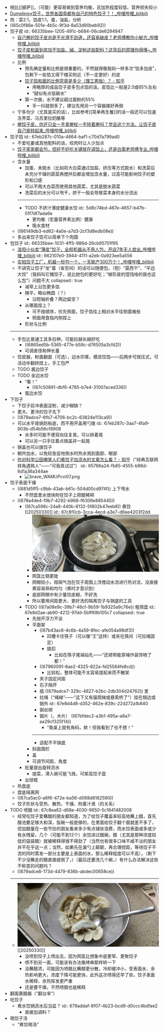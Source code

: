 - 相比[[披萨]]，（可能）更容易做到营养均衡，且加热程度较低、营养损失较小
- [Dumpling≠饺子，世界各国竟都有自己的特色饺子？！_哔哩哔哩_bilibili](https://www.bilibili.com/video/BV1XE411v7cD/)
- 肉：菜2:1，馅皮1:1，蛋，油盐，分析
- ((65c0f86e-501e-4b5c-9f3d-8a53d90beb92))
- 饺子皮
  id:: 66335bee-1205-491c-b684-06cde6294947
	- [自己擀的饺子皮总是不光滑不劲道，还容易破皮？老师傅教你小秘方_哔哩哔哩_bilibili](https://www.bilibili.com/video/BV1Yf4y1676q)
	- [饺子皮和面到底加不加盐、碱、淀粉这些配料？这背后的原理你得懂~_哔哩哔哩_bilibili](https://www.bilibili.com/video/BV1CA4m157XZ)
	- 比例
		- 预先确定量和比例是很重要的，不然就得像我妈一样多次“馅多加皮”，包剩下一些馅又得下楼买附近（不一定更好）的皮
		- [饺子馅和面的比例究竟是多少（理工男版）？ - 知乎](https://zhuanlan.zhihu.com/p/81758372)
			- 用略厚的成品饺子皮多包点馅的话，皮馅比一般是2:3或65%左右
			- “疑似有点低碳水”
		- 第一次做，水不建议超过面粉的55%
			- 手一抖就倒多了，建议先用另一个容器接好再倒
	- 宁多勿少（尤其是买的话），比如参考[[简单再生餐]]的话一般还可以包速冻荠菜、马苏里拉奶酪等
	- [擀饺子皮，你还只会一手拿擀杖一手转着擀吗？学会这个方法，让饺子皮自己旋转起来_哔哩哔哩_bilibili](https://www.bilibili.com/video/BV1hS4y1d7Ha)
- 饺子馅
  id:: 67eb287c-010a-4664-baf1-c70d7a799ad0
	- 不爱吃姜或其他配料的话，绞肉时让人少加点
	- [饺子家家都会包，但好不好吃关键就在调馅上，还是白案老师傅专业_哔哩哔哩_bilibili](https://www.bilibili.com/video/BV1b7411K7uG)
	- 含水量
		- 加蛋、未脱水（比如将大白菜通过加盐、挤压等方式脱水）和洗菜后未充分干燥的蔬菜再搅拌后都会增加含水量，过高可能影响饺子的塑形和口感
		- 可以不用大白菜而使用其他蔬菜，尤其是脱水蔬菜
		- 洗菜后的水分可以甩干，挤干一般会导致菜本身的水分流出
		- ---
		- TODO 不挤汁薄皮健康水饺
		  id:: 5d8c74bd-467e-4657-b47b-01f7df7ada6e
			- 更均衡（宏量营养素比例）健康
			- 吸水食材
	- ((66149db3-ed62-4a0e-a7d3-2cf3d8edb08e))
	- 多出来饺子馅可以简单下个肉圆
- 包饺子
  id:: 66335bee-1031-4ff5-986d-26cb95701f95
	- [洛阳小伙卖“薄皮”饺子，全程机器从不用人包，开店7年无人尝出_哔哩哔哩_bilibili](https://www.bilibili.com/video/BV1CY4y1g7Wd)
	  id:: 662107e0-3944-4111-a2eb-0a923ee5a556
	- [实拍饺子工厂，机器一秒包一个，一天能产300万个！_哔哩哔哩_bilibili](https://www.bilibili.com/video/BV17u411X74A)
	- 不讲究让饺子“坐”着（省空间）的话可以随便包，（短）“莫西干”、“平边大饺”（我妈叫它猪饺子，说比她包的更好吃；“梯形皮的馄饨啥的我也这么包”）问题不大
	  collapsed:: true
		- 减窄上沿包更多馅
		- 摊平，略似椭圆（？）
			- 沿短轴折叠？两边留空？
		- 从哪面捏上？
			- 可不按顺序，优先侧面，饺子馅往上相对水平往侧面难些
			- 侧面用食指内侧捏上
		- 形状与比例
	- ---
	- 手包比普通工具多拉伸，可能拉越长越好吃
		- ((6865ed5b-5365-477e-b59c-d76505a3cfd2))
		- 可调直径和伸长量
	- 饺皮器，粉面翻面（可选），边水印章，模具饺馅——后两步可按压式，可活动半翻转捏上，手工包严
	- TODO 酱边饺子
	- TODO 金边水饺
		- “看！”
			- ((67c50891-dbf6-4785-b7e4-31007aced336))
		- 蛋边水饺
- 下饺子
	- 下饺子前冲表面淀粉，减少糊锅？
	- 更大、更冷的饺子先下
	- ((679adce7-6fb7-4706-bc2c-63824e113ca9))
	- 可以水平晃锅防粘底，而不用开盖用勺拨
	  id:: 67eb287c-3aa7-4fa9-903b-d54b56cf8908
		- 水多时可能不便双向往复晃，可以转着晃
		- 可以另一只手压着点锅盖并一起晃
	- 锅盖也可以拨饺子
	- 朝外加水，以免较急促地倒水时热水溅到面部、眼部
	- [你对科学公园嘲笑人们煮饺子加凉水的文章怎么看？ - 知乎](https://www.zhihu.com/question/21451479)（“经典互联网转角遇熟人”——“可我真试过”）
	  id:: 65766a24-fb85-4555-b98d-6d1a36a344ae
		- ![brave_WAMUPcvi07.png](../assets/brave_WAMUPcvi07_1697286902039_0.png)
- 饺子表面干燥
	- ((681d5ff5-c9bb-43ab-b61c-504d00cd974f)) 上下甩水
		- 不然盘里水很快附在饺子上把醋稀释
	- ((678a4de4-f9b7-4292-b968-f6306e885445))
		- ((67ca598c-24a8-440b-8132-5f802b47eeb8)) 煮饺 [[20250330]]
		  id:: 67c8f0cb-3cca-4ecd-a3e7-d6ee4203f2dd
			- ![00e6f208878c01e6a97f270d362e47e.jpg](../assets/00e6f208878c01e6a97f270d362e47e_1743309962516_0.jpg)
			- 网篮比锅更陡
			- 网眼较小，阻隔气泡在饺子周围上浮搅动水流进行热对流，没直接煮容易熟和均匀（煮时才意识到）
			- 底部网眼中有少量饺皮糊，不好洗
			- 所以要用间距更大、更好洗的隔离饺子与锅底的工具
		- TODO ((67a08e9c-39b7-46cf-9b59-1b9325a9c76e)) 粗筛盘
		  id:: 67e8d2ae-ab90-4212-97dd-5bff69b105c7
		  collapsed:: true
			- 先抛开浮力不谈
			- 平面架
				- ((67b43ac6-4c6b-4a59-8fec-afe054a98df3))
					- 凹槽卡住筷子（可以像“王”这样）或夹在筷间（可拉绳固定）
					- 插扣
						- 比如在筷子尾端钻孔——“还顺带能穿绳作装饰物了都！”
				- ((67960091-8ae2-4325-822a-fd25564fe8cd))
					- 比较松，整体可能不太容易提起来而不散架
				- 夹子固定间距
				- 石子隔开
				- 插 ((679adce7-329c-4827-b2bc-2db304d24762)) 里
				- 拉绳（“绳梯”——“这下又有猫爬梯或悬索桥了”）挂在锅边或锅外
				  id:: 67e8d4d8-d352-462e-839c-22d272a1b840
				- 钢丝绑
				- 钢片（、木片） ((67bfdec2-a3b1-495a-a8a7-aa29cf325f14))
					- “我桌上就有角码，欸！但我看到了也不想！”
				- ---
				- 适配不平锅底
			- 斜面围栏
			- 盖
			- 可调节间距、角度
		- 批量提出旋转沥水
			- 提菜，滑入碗可能飞溅，可架高饺子盘
		- 台球框
	- 热盘底
	- 盘底隔离网
	- ((67ca5ac0-a6f6-472e-ba56-d088d8182590))
	- 饺子形状与受热、散热、干燥、附着汁液（的关系）
- TODO 喷醋
  id:: 67c8ea62-d68e-4030-9650-5c1641482008
	- 经常吃饺子爱蘸醋的朋友都知道，为了给饺子覆盖率较高地蘸上醋，首先醋池要足够大和深，饭碗一般是够的，在里面给饺子翻个面就差不多了，但加醋量在一些节俭的朋友看来多少有点铺张浪费，而水饺表面或多或少有水残留，几个（可能不到12个）水饺进过醋碗，醋（尤其是那种浓度较低的袋装醋）就被稀释得很不得劲了（当然也有很多口味不咸不淡的朋友并不在乎这一点；当然，如果先在漏勺上颠颠，再合理控距，等待饺子不烫的同时蒸发一部分主要是上表面的水，那么稀释程度可以不高），（剩下不少没蘸走的醋直接就倒了，）（最后还要洗几个碗，）有什么办法解决这些不称意的问题吗？
	- ((679adce8-173d-4479-836b-abdec00658ce))
	- ---
	- ![3bf600ce2641f9ea271eac17e964247.jpg](../assets/3bf600ce2641f9ea271eac17e964247_1743310080325_0.jpg) [[20250330]]
		- 没喷到饺子上喷出去，因为网篮比想象中底更窄、更聚饺子
		- 喷不到另一面，可能该有办法像烤串那样转一下
		- 没蘸醋浓，可能因为喷醋比蘸醋更分散，冷却缓冲小，受表面水、余热影响更大，浓度下降可能更快，此外这次喷得还早了些，饺子表面水稀释、余热挥发更严重
		- 还是要干燥，不然喷醋也是稀释
- 翻面裹醋器（“翻台率”）
- 吃饺子
	- 煮水饺锅沥水后当盆？
	  id:: 679addaf-8f07-4b23-bcd9-d0ccc4bdfae2
		- 直接加调料？
- 喝饺子汤
	- “煮饺喝汤”
